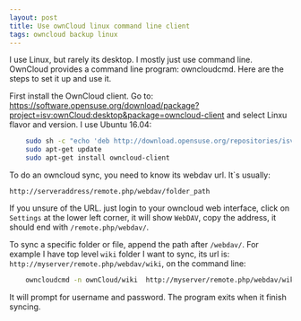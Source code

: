 ```yaml
---
layout: post
title: Use ownCloud linux command line client
tags: owncloud backup linux
---
```


I use Linux, but rarely its desktop.  I mostly just use command line. OwnCloud provides a command line program: owncloudcmd. Here are the steps to set it up and use it.

First install the OwnCloud client.  Go to: 
https://software.opensuse.org/download/package?project=isv:ownCloud:desktop&package=owncloud-client
 and select Linxu flavor and version.  I use Ubuntu 16.04:

```bash
    sudo sh -c "echo 'deb http://download.opensuse.org/repositories/isv:/ownCloud:/desktop/Ubuntu_16.04/ /' > /etc/apt/sources.list.d/owncloud-client.list"
    sudo apt-get update
    sudo apt-get install owncloud-client
```

To do an owncloud sync, you need to know its webdav url. It`s usually:

`http://serveraddress/remote.php/webdav/folder_path`

If you unsure of the URL. just login to your owncloud web interface, click on `Settings` at the lower left corner, it will show `WebDAV`, copy the address, it should end with `/remote.php/webdav/`.

To sync a specific folder or file, append the path after `/webdav/`.  For example I have top level `wiki` folder I want to sync, its url is: `http://myserver/remote.php/webdav/wiki`, on the command line:

```bash
    owncloudcmd -n ownCloud/wiki  http://myserver/remote.php/webdav/wiki
```

It will prompt for username and password.  The program exits when it finish syncing.
